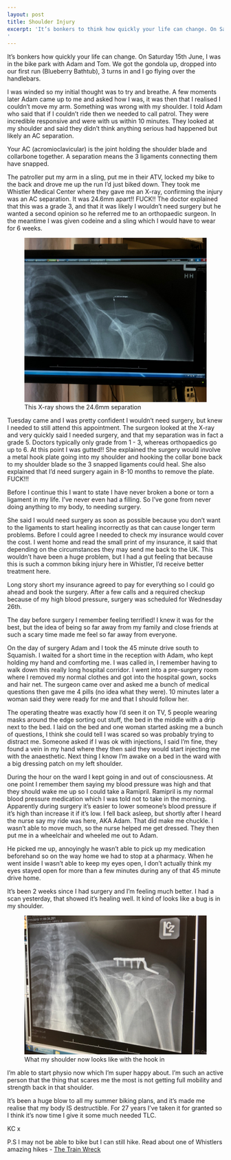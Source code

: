 ```yaml
---
layout: post
title: Shoulder Injury
excerpt: 'It’s bonkers to think how quickly your life can change. On Saturday 15th June, I was in the bike park with Adam and Tom. 3 turns in and I go over the handlebars on my bike. Press to read more.
'
---
```


It’s bonkers how quickly your life can change. On Saturday 15th June, I was in the bike park with Adam and Tom. We got the gondola up, dropped into our first run (Blueberry Bathtub), 3 turns in and I go flying over the handlebars.

I was winded so my initial thought was to try and breathe. A few moments later Adam came up to me and asked how I was, it was then that I realised I couldn’t move my arm. Something was wrong with my shoulder. I told Adam who said that if I couldn’t ride then we needed to call patrol. They were incredible responsive and were with us within 10 minutes. They looked at my shoulder and said they didn’t think anything serious had happened but likely an AC separation.

Your AC (acromioclavicular) is the joint holding the shoulder blade and collarbone together. A separation means the 3 ligaments connecting them have snapped.

The patroller put my arm in a sling, put me in their ATV, locked my bike to the back and drove me up the run I’d just biked down. They took me Whistler Medical Center where they gave me an X-ray, confirming the injury was an AC separation. It was 24.6mm apart!! FUCK!! The doctor explained that this was a grade 3, and that it was likely I wouldn’t need surgery but he wanted a second opinion so he referred me to an orthopaedic surgeon. In the meantime I was given codeine and a sling which I would have to wear for 6 weeks.

<figure>
  <img src="/images/ac-injury.jpg" alt="my ac injury">
  <figcaption>This X-ray shows the 24.6mm separation</figcaption>
</figure>


Tuesday came and I was pretty confident I wouldn’t need surgery, but knew I needed to still attend this appointment. The surgeon looked at the X-ray and very quickly said I needed surgery, and that my separation was in fact a grade 5. Doctors typically only grade from 1 - 3, whereas orthopaedics go up to 6. At this point I was gutted!! She explained the surgery would involve a metal hook plate going into my shoulder and hooking the collar bone back to my shoulder blade so the 3 snapped ligaments could heal. She also explained that I’d need surgery again in 8-10 months to remove the plate. FUCK!!!

Before I continue this I want to state I have never broken a bone or torn a ligament in my life. I’ve never even had a filling. So I’ve gone from never doing anything to my body, to needing surgery.

She said I would need surgery as soon as possible because you don’t want to the ligaments to start healing incorrectly as that can cause longer term problems. Before I could agree I needed to check my insurance would cover the cost. I went home and read the small print of my insurance, it said that depending on the circumstances they may send me back to the UK. This wouldn’t have been a huge problem, but I had a gut feeling that because this is such a common biking injury here in Whistler, I’d receive better treatment here.

Long story short my insurance agreed to pay for everything so I could go ahead and book the surgery. After a few calls and a required checkup because of my high blood pressure, surgery was scheduled for Wednesday 26th.

The day before surgery I remember feeling terrified! I knew it was for the best, but the idea of being so far away from my family and close friends at such a scary time made me feel so far away from everyone.

On the day of surgery Adam and I took the 45 minute drive south to Squamish. I waited for a short time in the reception with Adam, who kept holding my hand and comforting me. I was called in, I remember having to walk down this really long hospital corridor. I went into a pre-surgery room where I removed my normal clothes and got into the hospital gown, socks and hair net. The surgeon came over and asked me a bunch of medical questions then gave me 4 pills (no idea what they were). 10 minutes later a woman said they were ready for me and that I should follow her.

The operating theatre was exactly how I’d seen it on TV, 5 people wearing masks around the edge sorting out stuff, the bed in the middle with a drip next to the bed. I laid on the bed and one woman started asking me a bunch of questions, I think she could tell I was scared so was probably trying to distract me. Someone asked if I was ok with injections, I said I’m fine, they found a vein in my hand where they then said they would start injecting me with the anaesthetic. Next thing I know I’m awake on a bed in the ward with a big dressing patch on my left shoulder.

During the hour on the ward I kept going in and out of consciousness. At one point I remember them saying my blood pressure was high and that they should wake me up so I could take a Ramipril. Ramipril is my normal blood pressure medication which I was told not to take in the morning. Apparently during surgery it’s easier to lower someone’s blood pressure if it’s high than increase it if it’s low. I fell back asleep, but shortly after I heard the nurse say my ride was here, AKA Adam. That did make me chuckle. I wasn’t able to move much, so the nurse helped me get dressed. They then put me in a wheelchair and wheeled me out to Adam.

He picked me up, annoyingly he wasn’t able to pick up my medication beforehand so on the way home we had to stop at a pharmacy. When he went inside I wasn’t able to keep my eyes open, I don’t actually think my eyes stayed open for more than a few minutes during any of that 45 minute drive home.

It’s been 2 weeks since I had surgery and I’m feeling much better. I had a scan yesterday, that showed it’s healing well. It kind of looks like a bug is in my shoulder.

<figure>
  <img src="/images/ac-x-ray.jpg" alt="my ac injury">
  <figcaption>What my shoulder now looks like with the hook in</figcaption>
</figure>

I’m able to start physio now which I’m super happy about. I’m such an active person that the thing that scares me the most is not getting full mobility and strength back in that shoulder.

It’s been a huge blow to all my summer biking plans, and it’s made me realise that my body IS destructible. For 27 years I’ve taken it for granted so I think it’s now time I give it some much needed TLC.

KC x

P.S I may not be able to bike but I can still hike. Read about one of Whistlers amazing hikes - [The Train Wreck](https://travel.builtby.kim/whistler-train-wreck/)

